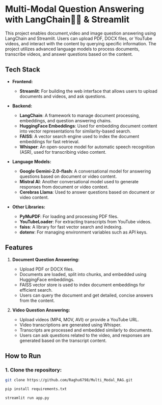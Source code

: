 # Multi-Modal Question Answering with LangChain🦜🔗  & Streamlit

This project enables document,video and image question answering using LangChain and Streamlit. Users can upload PDF, DOCX files, or YouTube videos, and interact with the content by querying specific information. The project utilizes advanced language models to process documents, transcribe videos, and answer questions based on the content.

## Tech Stack

- **Frontend:**
  - **Streamlit**: For building the web interface that allows users to upload documents and videos, and ask questions.
  
- **Backend:**
  - **LangChain**: A framework to manage document processing, embeddings, and question answering chains.
  - **HuggingFace Embeddings**: Used for embedding document content into vector representations for similarity-based search.
  - **FAISS**: A vector search engine used to index the document embeddings for fast retrieval.
  - **Whisper**: An open-source model for automatic speech recognition (ASR), used for transcribing video content.
  
- **Language Models:**
  - **Google Gemini-2.0-flash**: A conversational model for answering questions based on document or video content.
  - **Mistral AI**: Another conversational model used to generate responses from document or video context.
  - **Cerebras Llama**: Used to answer questions based on document or video content.
  
- **Other Libraries:**
  - **PyMuPDF**: For loading and processing PDF files.
  - **YouTubeLoader**: For extracting transcripts from YouTube videos.
  - **faiss**: A library for fast vector search and indexing.
  - **dotenv**: For managing environment variables such as API keys.

## Features

1. **Document Question Answering:**
   - Upload PDF or DOCX files.
   - Documents are loaded, split into chunks, and embedded using HuggingFace embeddings.
   - FAISS vector store is used to index document embeddings for efficient search.
   - Users can query the document and get detailed, concise answers from the content.

2. **Video Question Answering:**
   - Upload videos (MP4, MOV, AVI) or provide a YouTube URL.
   - Video transcriptions are generated using Whisper.
   - Transcripts are processed and embedded similarly to documents.
   - Users can ask questions related to the video, and responses are generated based on the transcript content.

## How to Run

### 1. Clone the repository:
```bash
git clone https://github.com/Raghu6798/Multi_Modal_RAG.git
```

```bash
pip install requirements.txt
```

```python
streamlit run app.py
```
